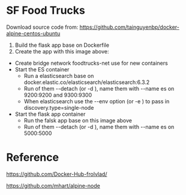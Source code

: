 SF Food Trucks
===

Download source code from: https://github.com/tainguyenbp/docker-alpine-centos-ubuntu

1. Build the flask app base on Dockerfile
2. Create the app with this image above:
+ Create bridge network foodtrucks-net use for new containers
+ Start the ES container
    + Run a elasticsearch base on docker.elastic.co/elasticsearch/elasticsearch:6.3.2
    + Run of them --detach (or -d ), name them with --name es on 9200:9200 and 9300:9300
    + When elasticsearch use the --env option (or -e ) to pass in discovery.type=single-node
+ Start the flask app container
    + Run the falsk app base on this image above
    + Run of them --detach (or -d ), name them with --name es on 5000:5000

Reference
===
https://github.com/Docker-Hub-frolvlad/

https://github.com/mhart/alpine-node